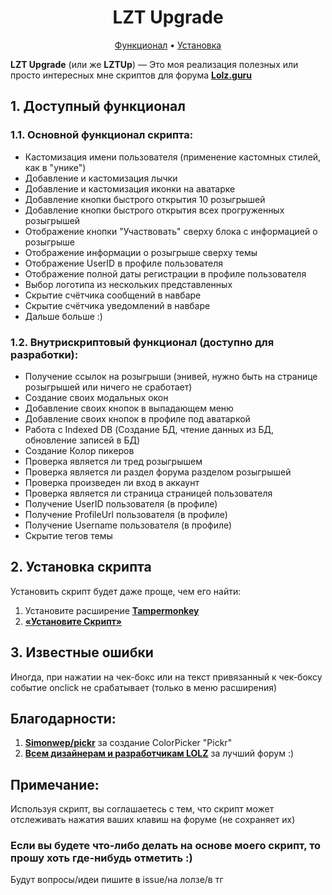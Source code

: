<h1 align = center> LZT Upgrade </h1>

<p align="center">
  <a href="#user-content-1-доступный-функционал">Функционал</a>
  •
  <a href="#user-content-2-установка-скрипта">Установка</a>
</p>

**LZT Upgrade** (или же **LZTUp**) — Это моя реализация полезных или просто интересных мне скриптов для форума **[Lolz.guru](https://lolz.guru)**

## 1. Доступный функционал
### 1.1. Основной функционал скрипта:
- Кастомизация имени пользователя (применение кастомных стилей, как в "унике")
- Добавление и кастомизация лычки
- Добавление и кастомизация иконки на аватарке
- Добавление кнопки быстрого открытия 10 розыгрышей
- Добавление кнопки быстрого открытия всех прогруженных розыгрышей
- Отображение кнопки "Участвовать" сверху блока с информацией о розыгрыше
- Отображение информации о розыгрыше сверху темы
- Отображение UserID в профиле пользователя
- Отображение полной даты регистрации в профиле пользователя
- Выбор логотипа из нескольких представленных
- Скрытие счётчика сообщений в навбаре
- Скрытие счётчика уведомлений в навбаре
- Дальше больше :)

### 1.2. Внутрискриптовый функционал (доступно для разработки):
- Получение ссылок на розыгрыши (энивей, нужно быть на странице розыгрышей или ничего не сработает)
- Создание своих модальных окон
- Добавление своих кнопок в выпадающем меню
- Добавление своих кнопок в профиле под аватаркой
- Работа с Indexed DB (Создание БД, чтение данных из БД, обновление записей в БД)
- Создание Колор пикеров
- Проверка является ли тред розыгрышем
- Проверка является ли раздел форума разделом розыгрышей
- Проверка произведен ли вход в аккаунт
- Проверка является ли страница страницей пользователя
- Получение UserID пользователя (в профиле)
- Получение ProfileUrl пользователя (в профиле)
- Получение Username пользователя (в профиле)
- Скрытие тегов темы

## 2. Установка скрипта
Установить скрипт будет даже проще, чем его найти:
1. Установите расширение **[Tampermonkey](https://www.tampermonkey.net/)**
2. **[«Установите Скрипт»](https://github.com/ilyhalight/lzt-upgrade/raw/master/lzt-upgrade.user.js)**

## 3. Известные ошибки
Иногда, при нажатии на чек-бокс или на текст привязанный к чек-боксу событие onclick не срабатывает (только в меню расширения)

## Благодарности:
1. **[Simonwep/pickr](https://github.com/Simonwep/pickr)** за создание ColorPicker "Pickr"
2. **[Всем дизайнерам и разработчикам LOLZ](https://lolz.guru/pages/brand/)** за лучший форум :)

## Примечание:
Используя скрипт, вы соглашаетесь с тем, что скрипт может отслеживать нажатия ваших клавиш на форуме (не сохраняет их)

### Если вы будете что-либо делать на основе моего скрипт, то прошу хоть где-нибудь отметить :)
Будут вопросы/идеи пишите в issue/на лолзе/в тг